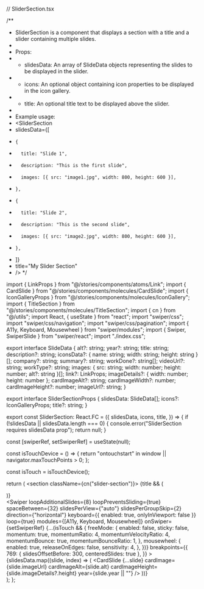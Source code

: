 // SliderSection.tsx

/**
 * SliderSection is a component that displays a section with a title and a slider containing multiple slides.
 *
 * Props:
 * - slidesData: An array of SlideData objects representing the slides to be displayed in the slider.
 * - icons: An optional object containing icon properties to be displayed in the icon gallery.
 * - title: An optional title text to be displayed above the slider.
 *
 * Example usage:
 * <SliderSection
 *   slidesData={[
 *     {
 *       title: "Slide 1",
 *       description: "This is the first slide",
 *       images: [{ src: "image1.jpg", width: 800, height: 600 }],
 *     },
 *     {
 *       title: "Slide 2",
 *       description: "This is the second slide",
 *       images: [{ src: "image2.jpg", width: 800, height: 600 }],
 *     },
 *   ]}
 *   title="My Slider Section"
 * />
 */

import { LinkProps } from "@/stories/components/atoms/Link";
import { CardSlide } from "@/stories/components/molecules/CardSlide";
import { IconGalleryProps } from "@/stories/components/molecules/IconGallery";
import { TitleSection } from "@/stories/components/molecules/TitleSection";
import { cn } from "@/utils";
import React, { useState } from "react";
import "swiper/css";
import "swiper/css/navigation";
import "swiper/css/pagination";
import { A11y, Keyboard, Mousewheel } from "swiper/modules";
import { Swiper, SwiperSlide } from "swiper/react";
import "./index.css";

export interface SlideData {
  alt?: string;
  year?: string;
  title: string;
  description?: string;
  iconsData?: { name: string; width: string; height: string }[];
  company?: string;
  summary?: string;
  workDone?: string[];
  videoUrl?: string;
  workType?: string;
  images: { src: string; width: number; height: number; alt?: string }[];
  link?: LinkProps;
  imageDetails?: { width: number; height: number };
  cardImageAlt?: string;
  cardImageWidth?: number;
  cardImageHeight?: number;
  imageUrl?: string;
}

export interface SliderSectionProps {
  slidesData: SlideData[];
  icons?: IconGalleryProps;
  title?: string;
}

export const SliderSection: React.FC<SliderSectionProps> = ({
  slidesData,
  icons,
  title,
}) => {
  if (!slidesData || slidesData.length === 0) {
    console.error("SliderSection requires slidesData prop");
    return null;
  }

  const [swiperRef, setSwiperRef] = useState(null);

  const isTouchDevice = () => {
    return "ontouchstart" in window || navigator.maxTouchPoints > 0;
  };

  const isTouch = isTouchDevice();

  return (
    <section className={cn("slider-section")}>
      {title && (
        <div className="grid grid-cols-5 gap-4">
          <div className="col-span-5 lg:col-span-2">
            <TitleSection
              header="h3"
              text={title}
              mods="text-2xl lg:text-3xl uppercase text-primary-500 font-medium"
              iconsData={icons?.iconsData}
            />
          </div>
        </div>
      )}
      <div className="portfolio__slider">
        <Swiper
          loopAdditionalSlides={8}
          loopPreventsSliding={true}
          spaceBetween={32}
          slidesPerView={"auto"}
          slidesPerGroupSkip={2}
          direction={"horizontal"}
          keyboard={{ enabled: true, onlyInViewport: false }}
          loop={true}
          modules={[A11y, Keyboard, Mousewheel]}
          onSwiper={setSwiperRef}
          {...(isTouch && {
            freeMode: {
              enabled: false,
              sticky: false,
              momentum: true,
              momentumRatio: 4,
              momentumVelocityRatio: 4,
              momentumBounce: true,
              momentumBounceRatio: 1,
            },
            mousewheel: {
              enabled: true,
              releaseOnEdges: false,
              sensitivity: 4,
            },
          })}
          breakpoints={{
            769: { slidesOffsetBefore: 300, centeredSlides: true },
          }}
        >
          {slidesData.map((slide, index) => (
            <SwiperSlide key={index}>
              <CardSlide
                {...slide}
                cardImage={slide.imageUrl}
                cardImageAlt={slide.alt}
                cardImageHeight={slide.imageDetails?.height}
                year={slide.year || ""}
              />
            </SwiperSlide>
          ))}
        </Swiper>
      </div>
    </section>
  );
};
